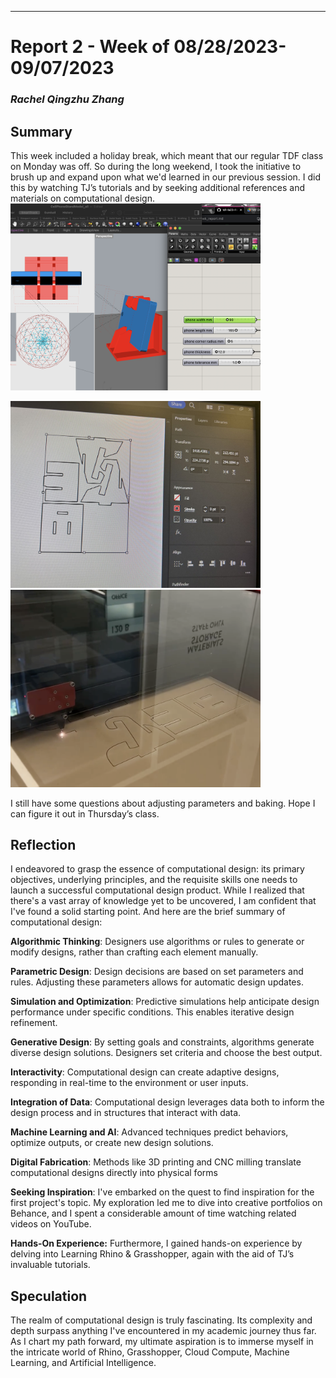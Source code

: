 ---
# Report 2 - Week of 08/28/2023-09/07/2023 #
### *Rachel Qingzhu Zhang* ###

## Summary ##
This week included a holiday break, which meant that our regular TDF class on Monday was off. So during the long weekend, I took the initiative to brush up and expand upon what we'd learned in our previous session. I did this by watching TJ’s tutorials and by seeking additional references and materials on computational design.
<img width="400" alt="Screenshot%202023-08-30%20at%2016.14.28" src="https://github.com/Berkeley-MDes/tdf-fa23-Rachel-Qingzhu-Zhang/blob/main/weekly-reports/Screenshot%202023-08-30%20at%2016.14.28.png">


<img width="400" alt="WechatIMG929.jpg" src="https://github.com/Berkeley-MDes/tdf-fa23-Rachel-Qingzhu-Zhang/blob/main/weekly-reports/WechatIMG929.jpg">

<img width="400" alt="cutting.png" src="https://github.com/Berkeley-MDes/tdf-fa23-Rachel-Qingzhu-Zhang/blob/main/weekly-reports/cutting.png">

I still have some questions about adjusting parameters and baking. Hope I can figure it out in Thursday’s class.


## Reflection ##

I endeavored to grasp the essence of computational design: its primary objectives, underlying principles, and the requisite skills one needs to launch a successful computational design product. While I realized that there's a vast array of knowledge yet to be uncovered, I am confident that I've found a solid starting point. And here are the brief summary of computational design:


  **Algorithmic Thinking**: Designers use algorithms or rules to generate or modify designs, rather than crafting each element manually.

  **Parametric Design**: Design decisions are based on set parameters and rules. Adjusting these parameters allows for automatic design updates.

  **Simulation and Optimization**: Predictive simulations help anticipate design performance under specific conditions. This enables iterative design refinement.

  **Generative Design**: By setting goals and constraints, algorithms generate diverse design solutions. Designers set criteria and choose the best output.

  **Interactivity**: Computational design can create adaptive designs, responding in real-time to the environment or user inputs.

  **Integration of Data**: Computational design leverages data both to inform the design process and in structures that interact with data.

  **Machine Learning and AI**: Advanced techniques predict behaviors, optimize outputs, or create new design solutions.

  **Digital Fabrication**: Methods like 3D printing and CNC milling translate computational designs directly into physical forms



  **Seeking Inspiration**: I've embarked on the quest to find inspiration for the first project's topic. My exploration led me to dive into creative portfolios on Behance, and I spent a considerable amount of time watching related videos on YouTube.

  **Hands-On Experience:**
  Furthermore, I gained hands-on experience by delving into Learning Rhino & Grasshopper, again with the aid of TJ’s invaluable tutorials.

## Speculation ##
The realm of computational design is truly fascinating. Its complexity and depth surpass anything I've encountered in my academic journey thus far. As I chart my path forward, my ultimate aspiration is to immerse myself in the intricate world of Rhino, Grasshopper, Cloud Compute, Machine Learning, and Artificial Intelligence.
